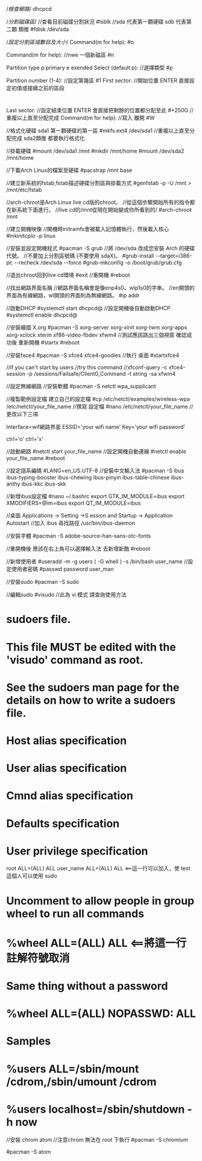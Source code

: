/*檢查網路*/
dhcpcd

/*分割磁碟區*/
//查看目前磁碟分割狀況
#lsblk
//sda 代表第一顆硬碟 sdb 代表第二顆 類推
#fdisk /dev/sda

/*設定分割區域數目及大小*/
Command(m for help):
#o

Command(m for help):
//nwe 一個新磁區
#n

Partition type
  p primary
  e exended
Select (default p):
//選擇類型
#p

Partition number (1-4):
//設定第幾區
#1
First sector:
//開始位置 ENTER 直接設定初值或接續之前的區段
#
Last sector:
//設定結束位置  ENTER 會直接把剩餘的位置都分配至此
#+250G
//重複以上直至分配完成
Command(m for help):
//寫入 離開
#W


//格式化硬碟 sda1 第一顆硬碟的第一區
#mkfs.ext4 /dev/sda1
//重複以上直至分配完成 sda2類推 都要執行格式化


//掛載硬碟
#mount /dev/sda1 /mnt
#mkdir /mnt/home
#mount /dev/sda2 /mnt/home

//下載Arch Linux的檔案至硬碟
#pacstrap /mnt base

//建立新系統的fstab,fstab描述硬碟分割區與掛載方式
#genfstab -p -U /mnt > /mnt/etc/fstab

//arch-chroot是Arch Linux live cd版的chroot。
//從這個步驟開始所有的指令都在新系統下面進行。
//live cd的/mnt從現在開始變成你所看到的/
#arch-chroot /mnt

//建立開機映像
//開機時initramfs會被載入記憶體執行，然後載入核心
#mkinitcpio -p linux

//安裝並設定開機程式
#pacman -S grub
//將 /dev/sda 改成您安裝 Arch 的硬碟代號。
//不要加上分割區號碼 (不要使用 sdaX)。
#grub-install --target=i386-pc --recheck /dev/sda --force
#grub-mkconfig -o /boot/grub/grub.cfg

//退出chroot回到live cd環境
#exit
//重開機
#reboot

//找出網路界面名稱
//網路界面名稱會是像enp4s0、wlp1s0的字串。
//en開頭的界面為有線網路，wl開頭的界面則為無線網路。
#ip addr

//啟動DHCP
#systemctl start dhcpcd@<interface>
//設定開機後自動啟動DHCP
#systemctl enable dhcpcd@<interface>

//安裝繪圖 X.org
#pacman -S xorg-server xorg-xinit xorg-twm xorg-apps xorg-xclock xterm xf86-video-fbdev  xfwm4
//測試應該跳出三個視窗   確認成功後 重新開機
#startx
#reboot

//安裝fxce4
#pacman -S  xfce4 xfce4-goodies
//執行 桌面
#startxfce4

//if you can't start by users
//try this command
//xfconf-query -c xfce4-session -p /sessions/Failsafe/Client0_Command -t string -sa xfwm4

//設定無線網路
//安裝軟體
#pacman -S netctl wpa_supplicant

//複製範例設定檔  建立自己的設定檔
#cp /etc/netctl/examples/wireless-wpa /etc/netctl/your_file_name
//撰寫 設定檔
#nano /etc/netctl/your_file_name
//更改以下三項

Interface=wif網路界面
ESSID='your wifi name'
Key='your wifi password'

ctrl+'o'   ctrl+'x'

//啟動網路
#netctl start your_file_name
//設定開機自動連線
#netctl enable your_file_name
#reboot

//設定語系編碼
#LANG=en_US.UTF-8
//安裝中文輸入法
#pacman -S ibus ibus-typing-booster ibus-chewing ibus-pinyin ibus-table-chinese ibus-anthy ibus-kkc ibus-skk

//新增ibus設定檔
#nano ~/.bashrc
export GTK_IM_MODULE=ibus
export XMODIFIERS=@im=ibus
export QT_IM_MODULE=ibus

//桌面 Applications -> Setting ->S ession and Startup -> Application Autostart
//加入  ibus   尋找路徑   /usr/bin/ibus-daemon

//安裝字體
#pacman -S adobe-source-han-sans-otc-fonts

//重開機後 應該在右上角可以選擇輸入法  去新增新酷
#reboot  

//新增使用者
#useradd  -m -g users ( -G whell ) -s /bin/bash user_name
//設定使用者密碼
#passwd  password user_man

//安裝sudo
#pacman -S sudo

//編輯sudo
#visudo
//此為 vi 模式  請查詢使用方法
# sudoers file.
#
# This file MUST be edited with the 'visudo' command as root.
#
# See the sudoers man page for the details on how to write a sudoers file.
#
# Host alias specification
# User alias specification
# Cmnd alias specification
# Defaults specification
# User privilege specification
root    ALL=(ALL) ALL
user_name    ALL=(ALL) ALL                  <==這一行可以加入，使 test 這個人可以使用 sudo
# Uncomment to allow people in group wheel to run all commands
# %wheel        ALL=(ALL)       ALL                              <==將這一行註解符號取消
# Same thing without a password
# %wheel        ALL=(ALL)       NOPASSWD: ALL
# Samples
# %users  ALL=/sbin/mount /cdrom,/sbin/umount /cdrom
# %users  localhost=/sbin/shutdown -h now   


//安裝 chrom atom
//注意chrom 無法在 root 下執行
#pacman -S chromium

#pacman -S atom
